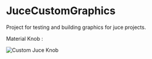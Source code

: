# JuceCustomGraphics
Project for testing and building graphics for juce projects.

Material Knob :

![Custom Juce Knob](https://puu.sh/sjKGu/c593dfe130.gif)
